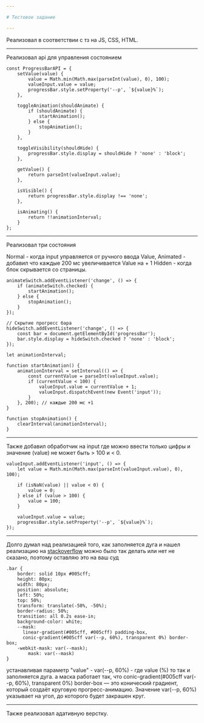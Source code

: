 ```yaml
---

# Тестовое задание

---
```


Реализовал в соответствии с тз на 
JS, CSS, HTML.

---

Реализовал api для управления состоянием 

```
const ProgressBarAPI = {
    setValue(value) {
        value = Math.min(Math.max(parseInt(value), 0), 100);
        valueInput.value = value;
        progressBar.style.setProperty('--p', `${value}%`);
    },

    toggleAnimation(shouldAnimate) {
        if (shouldAnimate) {
            startAnimation();
        } else {
            stopAnimation();
        }
    },

    toggleVisibility(shouldHide) {
        progressBar.style.display = shouldHide ? 'none' : 'block';
    },

    getValue() {
        return parseInt(valueInput.value);
    },

    isVisible() {
        return progressBar.style.display !== 'none';
    },

    isAnimating() {
        return !!animationInterval;
    }
};
```

---

Реализовал три состояния

Normal - когда input управляется от ручного ввода Value,
Animated - добавил что каждые 200 мс увеличивается Value на + 1
Hidden - когда блок скрывается со страницы.

```
animateSwitch.addEventListener('change', () => {
    if (animateSwitch.checked) {
        startAnimation();
    } else {
        stopAnimation();
    }
});

// Скрытие прогресс бара
hideSwitch.addEventListener('change', () => {
    const bar = document.getElementById('progressBar');
    bar.style.display = hideSwitch.checked ? 'none' : 'block';
});

let animationInterval;

function startAnimation() {
    animationInterval = setInterval(() => {
        const currentValue = parseInt(valueInput.value);
        if (currentValue < 100) {
            valueInput.value = currentValue + 1;
            valueInput.dispatchEvent(new Event('input'));
        }
    }, 200); // каждые 200 мс +1
}

function stopAnimation() {
    clearInterval(animationInterval);
}
```

---

Также добавил обработчик на input где можно ввести только цифры и значение (value) не может быть > 100 и < 0.

```
valueInput.addEventListener('input', () => {
    let value = Math.min(Math.max(parseInt(valueInput.value), 0), 100);

    if (isNaN(value) || value < 0) {
        value = 0;
    } else if (value > 100) {
        value = 100;
    }

    valueInput.value = value;
    progressBar.style.setProperty('--p', `${value}%`); 
});
```

---

Долго думал над реализацией того, как заполняется дуга
и нашел реализацию на [stackoverflow](https://stackoverflow.com/questions/13059190/html5-css3-circle-with-partial-border)
можно было так делать или нет не сказано, поэтому оставляю это на ваш суд

```
.bar {
    border: solid 10px #005cff;
    height: 80px;
    width: 80px;
    position: absolute;
    left: 50%;
    top: 50%;
    transform: translate(-50%, -50%);
    border-radius: 50%;
    transition: all 0.2s ease-in;
    background-color: white;
    --mask: 
      linear-gradient(#005cff, #005cff) padding-box, 
      conic-gradient(#005cff var(--p, 60%), transparent 0%) border-box;
    -webkit-mask: var(--mask);
        mask: var(--mask)
}
```

устанавливая параметр "value" - var(--p, 60%) - где value (%) то так и заполняется дуга.
а маска работает так, что conic-gradient(#005cff var(--p, 60%), transparent 0%) border-box — это конический градиент, который создаёт круговую прогресс-анимацию. Значение var(--p, 60%) указывает на угол, до которого будет закрашен круг.

---

Также реализовал адативную верстку. 
